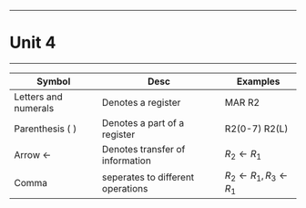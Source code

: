 ___
# Unit 4
___

| Symbol               | Desc                              | Examples                                    |
| -------------------- | --------------------------------- | ------------------------------------------- |
| Letters and numerals | Denotes a register                | MAR R2                                      |
| Parenthesis ( )      | Denotes a part of a register      | R2(0-7) R2(L)                               |
| Arrow $\leftarrow$   | Denotes transfer of information   | $R_2 \leftarrow R_1$                        |
| Comma                | seperates to different operations | $R_2 \leftarrow R_1 {,} R_3 \leftarrow R_1$ |

